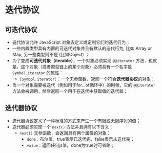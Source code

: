# 迭代协议

## 可迭代协议

- 迭代协议允许 JavaScript 对象去定义或定制它们的迭代行为；
- 一些内置类型具有内置的可迭代对象并且有默认的迭代行为, 比如 Array or Map, 另一些类型则不是 (比如Object) ；
- 为了变成**可迭代对象（iterable）**，一个对象必须实现 `@@iterator` 方法，也就是，这个对象（或者原型链上的某个对象）必须具有一个名字是 `Symbol.iterator` 的属性：
    - `[Symbol.iterator]`：一个无参函数，返回一个符合**迭代器协议**的对象；
- 当一个对象需要被迭代（例如用于for...of循环中）的时候，它的 `@@iterator` 方法会被调用，然后返回一个用于在迭代中获取值的迭代器；

## 迭代器协议

- 迭代器协议定义了一种标准的方式来产生一个有限或无限序列的值；
- 迭代器必须实现一个 `next()` 方法并且拥有以下含义：
    - `next()` 无参函数，会返回具有两个属性的对象：
        - `done`：布尔值，true表示已迭代完，false表示未迭代完；
        - `value`：返回任何js值，done为true时可省略；

## 